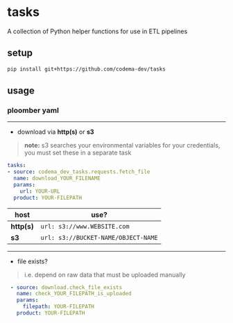 # tasks
A collection of Python helper functions for use in ETL pipelines

## setup

```bash
pip install git+https://github.com/codema-dev/tasks
```

## usage

### ploomber yaml

---

- download via **http(s)** or **s3**

> **note:** s3 searches your environmental variables for your credentials, you must set these in a separate task

```yaml
tasks:
- source: codema_dev_tasks.requests.fetch_file
  name: download_YOUR_FILENAME
  params:
    url: YOUR-URL
  product: YOUR-FILEPATH
```

| host        | use?                                  |
| ----------- | ------------------------------------- |
| **http(s)** | `url: s3://www.WEBSITE.com`           |
| **s3**      | `url: s3://BUCKET-NAME/OBJECT-NAME`   |

---

- file exists?

> i.e. depend on raw data that must be uploaded manually

```yaml
 - source: download.check_file_exists
   name: check_YOUR_FILEPATH_is_uploaded
   params:
     filepath: YOUR-FILEPATH
   product: YOUR-FILEPATH
```

